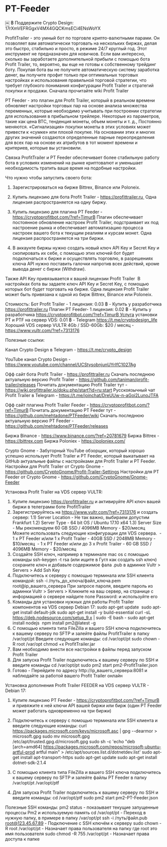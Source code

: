 # PT-Feeder
￼
฿ Поддержите Crypto Design: 17rXmVEFRGgxV4MX4GQCKmsECi4ENsWoYX

ProfitTrailer - это умный бот по торговле крипто-валютными парами. Он позволяет вам автоматически торговать на нескольких биржах, делая это быстро, стабильно и просто, в режиме 24/7 круглый год.
Этот инструмент не предназначен для новичков. Если вам интересно, сколько вы заработаете дополнительной прибыли с помощью бота Profit Trailer, то, вероятно, вы еще не готовы к собственному трейдинг боту. Покупая бота вы не получите автоматическую систему заработка денег, вы получите профит только при оптимальных торговых настройках и использования правильной торговой стратегии, что требует глубокого понимания конфигурации Profit Trailer и стратегий покупки и продажи. Сначала прочитайте wiki Profit Trailer

PT Feeder - это плагин для Profit Trailer, который в реальном времени обновляет настройки торговых пар на основе анализа множества переменных, которые необходимо учитывать при построении стратегии для использования в прибыльном трейлере. Некоторые из параметров, такие как цена BTC, тенденция монеты, объем монеты и т. д., Постоянно меняются. «Сигнализация» покупки монеты в этих условиях может привести к «сумке» или плохой покупке. На основании этих и многих других значений создаются определенные парные переопределения для всех пар на основе их атрибутов в тот момент времени и критериев, которые вы установили.

Связка ProfitTrailer и PT Feeder обеспечивает более стабильную работу бота в условиях изменений на рынке криптовалют и уменьшает необходимость тратить ваше время на подобные настройки.

Что нужно чтобы запустить своего бота:

1. Зарегистрироваться на бирже Bittrex, Binance или Poloneix.

2. Купить лицензию для бота Profit Trailer - https://profittrailer.ru 
    Одна лицензия распространяется на одну биржу.  
3. Купить лицензию для плагина PT Feeder - https://cryptoprofitbot.com/?ref=TimurB
    Плагин обеспечивает постоянное обновление настроек Profit Trailer, подстраивает их под настроение рынка и обеспечивает автоматизацию процесса настроек вашего бота к текущим реалиям и курсам монет. Одна лицензия распространяется на три биржи. 

4. В аккаунте биржы нужно создать новый ключ API Key и Secret Key и скопировать их себе, с помощью этих ключей бот будет подключаться к бирже и осуществлять торговлю, в разрешениях ключа API нужно поставить галочки напротив всех действий, кроме вывода денег с биржи (Withdraw).

Также API Key привязывается к вашей лицензии Profit Trailer
 В настройках бота вы задаете ключ API Key и Secret Key, с помощью которых бот будет торговать на бирже.
Одна лицензия Profit Trailer может быть привязана к одной из бирж Bittrex, Binance или Poloneix. 

Стоимость:
Бот Profit Trailer - 1 лицензия: 0.03 ฿ - Купить у разработчика https://profittrailer.ru
Плагин PT Feeder- 1 лицензия: 0.02 ฿ - Купить у разработчика https://cryptoprofitbot.com/?ref=TimurB Услуга установки PT и PTF на сервер VDS: 0.01 ฿ - Telegram https://t.me/cryptodesign_life
Хороший VDS сервер VULTR 4Gb / SSD-60Gb: $20 / месяц -  https://www.vultr.com/?ref=7313176

Полезные ссылки:

Канал Crypto Design в Telegram - https://t.me/crypto_design

YouTube канал Crypto Design - https://www.youtube.com/channel/UCStysobnjunUYrIfC1027Ag

Офф сайт бота Profit Trailer - https://profittrailer.ru
Скачать последнюю актуальную версию Profit Trailer - https://github.com/taniman/profit-trailer/releases
Почитать документацию Profit Trailer тут - https://wiki.profittrailer.io/doku.php/start?id=ru:start
Русскоязычный чат Profit Trailer в Telegram - https://t.me/joinchat/DreUUw-n-aGoi2LunoJTFA

Офф сайт плагина Profit Trailer Feeder - https://cryptoprofitbot.com/?ref=TimurB
Почитать документацию PT Feeder тут - https://github.com/mehtadone/PTFeeder/wiki
Скачать последнюю актуальную версию PT Feeder - https://github.com/mehtadone/PTFeeder/releases

Биржа Binance - https://www.binance.com/?ref=20781679
Биржа Bittrex - https://bittrex.com
Биржа Poloniex - https://poloniex.com/

Crypto Gnome - Забугорный YouTube обзорщик, который хорошо успешно использует Profit Trailer и PT Feeder, который выкатывает на GitHub актуальные файлы с настройками для Profit Trailer и PT Feeder.
Настройки для Profit Trailer от Crypto Gnome - https://github.com/CryptoGnome/Profit-Trailer-Settings
Настройки для PT Feeder от Crypto Gnome -  https://github.com/CryptoGnome/Gnome-Feeder


Установка Profit Trailer на VDS сервер VULTR:
1. Купите лицензию https://profittrailer.ru и активируйте API ключ вашей биржи в телеграмм боте ProfitTrailer 
2.  Зарегистрируйтесь на https://www.vultr.com/?ref=7313176 и создать сервер: 1.1) Server Location - Не так важно, выбираем допустим Frankfurt 1.2) Server Type - 64 bit OS / Ubuntu 17.10 x64 1.3) Server Size - Мы рекомендуем 60 GB SSD / 4096MB Memory - $20/месяц        Можете использовать следующие конфигурации для VDS сервера.        - 1 x PT Feeder и/или 1 x Profit Trailer -  40GB SSD / 2048MB Memory - $10/месяц        - 1 x PT Feeder и/или до 3 x Profit Trailer -  60 GB SSD / 4096MB Memory - $20/месяц
3. Создайте SSH ключ, например в терминале mac os с помощью команды ssh-keygen -t rsa (или ищите в Гугл как создать ssh ключ) сохраните ключ и добавьте содержимое фала .pub в админке Vultr > Servers > Add Ssh Key  
4. Подключитесь к серверу с помощью терминала или SSH клиента командой: ssh -i /путь_до_ключа/файл_ключа.pem root@ip_вашего_сервера При запросе пароля, введите пароль из админки Vultr > Servers > Кликните на ваш сервер, на странице с информацией о сервере найдите поле Password: и используйте его 
5. Команды для установки нужных для работы Profit Trailer компонентов на VDS сервер Debian 17: sudo apt-get update  sudo apt-get install default-jdk sudo apt-get install -y build-essential curl -sL https://deb.nodesource.com/setup_9.x | sudo -E bash - sudo apt-get install nodejs  npm install pm2@latest -g 
6. С помощью клиента типа FileZilla и вашего SSH ключа подключитесь к вашему серверу по SFTP и залейте  файлы ProfitTrailer в папку /var/opt/pt Введите следующие команды: cd /var/opt/pt sudo chown -R root /var/opt chmod +x ProfitTrailer.jar 
7. Вам необходимо внести все настройки в файлы перед запуском Profit Trailer 
8. Для запуска Profit Trailer подключитесь к вашему серверу по SSH и введите команды cd /var/opt/pt sudo pm2 start pm2-ProfitTrailer.json  
9. Готово - Перейдите по адресу http://ip_вашего_сервера:8081 и наблюдайте за работой вашего Profit Trailer онлайн

Установка дополнения Profit Trailer FEEDER на VDS сервер VULTR - Debian 17:
1. Купите лицензию PT Feeder - https://cryptoprofitbot.com/?ref=TimurB и привяжите к ней ключи API вашей биржи или бирж (один PT Feeder может работать одновременно на три биржи)
2. Подключитесь к серверу с помощью терминала или SSH клиента и введите следующие команды: curl https://packages.microsoft.com/keys/microsoft.asc | gpg --dearmor > microsoft.gpg sudo mv microsoft.gpg /etc/apt/trusted.gpg.d/microsoft.gpg sudo sh -c 'echo "deb [arch=amd64] https://packages.microsoft.com/repos/microsoft-ubuntu-artful-prod artful main" > /etc/apt/sources.list.d/dotnetdev.list' sudo apt-get install apt-transport-https sudo apt-get update sudo apt-get install dotnet-sdk-2.1.4

2. С помощью клиента типа FileZilla и вашего SSH ключа подключитесь к вашему серверу по SFTP и залейте  файлы PT Feeder в папку /var/opt/pt /var/opt/ptf 

3. Для запуска Profit Trailer подключитесь к вашему серверу по SSH и введите команды: cd /var/opt/ptf sudo pm2 start pm2-PT-Feeder.json

Полезные SSH команды: pm2 status - показывает текущие запущенные процессы Pm2 и используемую память
cd /var/opt/pt - Переход в нужную папку, в примере в папку /var/opt/pt 
ssh -i /путь/файл.pub root@123.45.67.89 - Подключение c SSH ключём к серверу
sudo chown -R root /var/opt/pt - Назначает права пользователя на папку где root это имя пользователя
sudo chmod -R 755 /var/opt/pt - Назначает права доступа к папке

